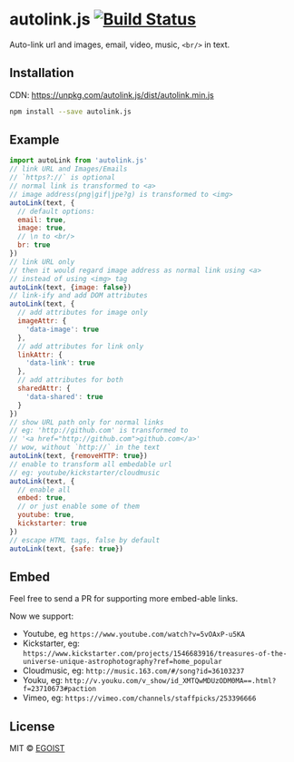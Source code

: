# autolink.js [![Build Status](https://img.shields.io/circleci/project/egoist/autolink.js/master.svg?style=flat-square)](https://circleci.com/gh/egoist/autolink.js/tree/master)

Auto-link url and images, email, video, music, `<br/>` in text.

## Installation

CDN: https://unpkg.com/autolink.js/dist/autolink.min.js

```bash
npm install --save autolink.js
```

## Example

```javascript
import autoLink from 'autolink.js'
// link URL and Images/Emails
// `https?://` is optional
// normal link is transformed to <a>
// image address(png|gif|jpe?g) is transformed to <img>
autoLink(text, {
  // default options:
  email: true,
  image: true,
  // \n to <br/>
  br: true
})
// link URL only
// then it would regard image address as normal link using <a>
// instead of using <img> tag
autoLink(text, {image: false})
// link-ify and add DOM attributes
autoLink(text, {
  // add attributes for image only
  imageAttr: {
    'data-image': true
  },
  // add attributes for link only
  linkAttr: {
    'data-link': true
  },
  // add attributes for both
  sharedAttr: {
    'data-shared': true
  }
})
// show URL path only for normal links
// eg: 'http://github.com' is transformed to
// '<a href="http://github.com">github.com</a>'
// wow, without `http://` in the text
autoLink(text, {removeHTTP: true})
// enable to transform all embedable url
// eg: youtube/kickstarter/cloudmusic
autoLink(text, {
  // enable all
  embed: true,
  // or just enable some of them
  youtube: true,
  kickstarter: true
})
// escape HTML tags, false by default
autoLink(text, {safe: true})
```

## Embed

Feel free to send a PR for supporting more embed-able links.

Now we support:

- Youtube, eg `https://www.youtube.com/watch?v=5vOAxP-u5KA`
- Kickstarter, eg: `https://www.kickstarter.com/projects/1546683916/treasures-of-the-universe-unique-astrophotography?ref=home_popular`
- Cloudmusic, eg: `http://music.163.com/#/song?id=36103237`
- Youku, eg: `http://v.youku.com/v_show/id_XMTQwMDUzODM0MA==.html?f=23710673#paction`
- Vimeo, eg: `https://vimeo.com/channels/staffpicks/253396666`

## License

MIT &copy; [EGOIST](https://github.com/egoist)
